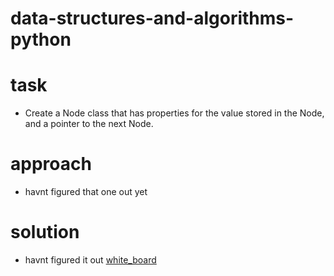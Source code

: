 # data-structures-and-algorithms-python
# task
* Create a Node class that has properties for the value stored in the Node, and a pointer to the next Node.

# approach 
* havnt figured that one out yet 
# solution
* havnt figured it out 
[white_board](assests/2020-05-18.png)
